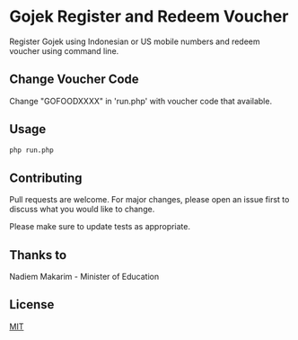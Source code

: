 # Gojek Register and Redeem Voucher 
Register Gojek using Indonesian or US mobile numbers and redeem voucher using command line.

## Change Voucher Code
Change "GOFOODXXXX" in 'run.php' with voucher code that available.

## Usage
```bash
php run.php
```
## Contributing
Pull requests are welcome. For major changes, please open an issue first to discuss what you would like to change.

Please make sure to update tests as appropriate.

## Thanks to 
Nadiem Makarim - Minister of Education

## License
[MIT](https://choosealicense.com/licenses/mit/)
